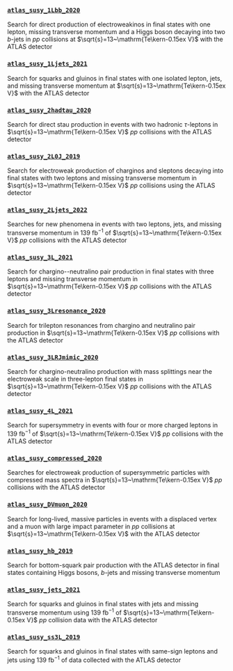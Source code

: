 ### [`atlas_susy_1Lbb_2020`](https://www.hepdata.net/record/ins1755298)
Search for direct production of electroweakinos in final states with one lepton, missing transverse momentum and a Higgs boson decaying into two $b$-jets in $pp$ collisions at
$\sqrt{s}=13~\mathrm{Te\kern-0.15ex V}$ with the ATLAS detector

### [`atlas_susy_1Ljets_2021`](https://www.hepdata.net/record/ins1839446)
Search for squarks and gluinos in final states with one isolated lepton, jets, and missing transverse momentum at
$\sqrt{s}=13~\mathrm{Te\kern-0.15ex V}$ with the ATLAS detector

### [`atlas_susy_2hadtau_2020`](https://www.hepdata.net/record/ins1765529)
Search for direct stau production in events with two hadronic $\tau$-leptons in
$\sqrt{s}=13~\mathrm{Te\kern-0.15ex V}$ $pp$ collisions with the ATLAS detector

### [`atlas_susy_2L0J_2019`](https://www.hepdata.net/record/ins1750597)
Search for electroweak production of charginos and sleptons decaying into final states with two leptons and missing transverse momentum in
$\sqrt{s}=13~\mathrm{Te\kern-0.15ex V}$ $pp$ collisions using the ATLAS detector

### [`atlas_susy_2Ljets_2022`](https://www.hepdata.net/record/ins2072870)
Searches for new phenomena in events with two leptons, jets, and missing transverse momentum in $139~\text{fb}^{-1}$ of
$\sqrt{s}=13~\mathrm{Te\kern-0.15ex V}$ $pp$ collisions with the ATLAS detector

### [`atlas_susy_3L_2021`](https://www.hepdata.net/record/ins1866951)
Search for chargino--neutralino pair production in final states with three leptons and missing transverse momentum in
$\sqrt{s}=13~\mathrm{Te\kern-0.15ex V}$ $pp$ collisions with the ATLAS detector

### [`atlas_susy_3Lresonance_2020`](https://www.hepdata.net/record/ins1831992)
Search for trilepton resonances from chargino and neutralino pair production in
$\sqrt{s}=13~\mathrm{Te\kern-0.15ex V}$ $pp$ collisions with the ATLAS detector

### [`atlas_susy_3LRJmimic_2020`](https://www.hepdata.net/record/ins1771533)
Search for chargino-neutralino production with mass splittings near the electroweak scale in three-lepton final states in
$\sqrt{s}=13~\mathrm{Te\kern-0.15ex V}$ $pp$ collisions with the ATLAS detector

### [`atlas_susy_4L_2021`](https://www.hepdata.net/record/ins1852821)
Search for supersymmetry in events with four or more charged leptons in $139~\text{fb}^{-1}$ of
$\sqrt{s}=13~\mathrm{Te\kern-0.15ex V}$ $pp$ collisions with the ATLAS detector

### [`atlas_susy_compressed_2020`](https://www.hepdata.net/record/ins1767649)
Searches for electroweak production of supersymmetric particles with compressed mass spectra in
$\sqrt{s}=13~\mathrm{Te\kern-0.15ex V}$ $pp$ collisions with the ATLAS detector

### [`atlas_susy_DVmuon_2020`](https://www.hepdata.net/record/ins1788448)
Search for long-lived, massive particles in events with a displaced vertex and a muon with large impact parameter in $pp$ collisions at
$\sqrt{s}=13~\mathrm{Te\kern-0.15ex V}$ with the ATLAS detector

### [`atlas_susy_hb_2019`](https://www.hepdata.net/record/ins1748602)
Search for bottom-squark pair production with the ATLAS detector in final states containing Higgs bosons, $b$-jets and missing transverse momentum

### [`atlas_susy_jets_2021`](https://www.hepdata.net/record/ins1827025)
Search for squarks and gluinos in final states with jets and missing transverse momentum using $139~\text{fb}^{-1}$ of
$\sqrt{s}=13~\mathrm{Te\kern-0.15ex V}$ $pp$ collision data with the ATLAS detector

### [`atlas_susy_ss3L_2019`](https://www.hepdata.net/record/ins1754675)
Search for squarks and gluinos in final states with same-sign leptons and jets using $139~\text{fb}^{-1}$ of data collected with the ATLAS detector
